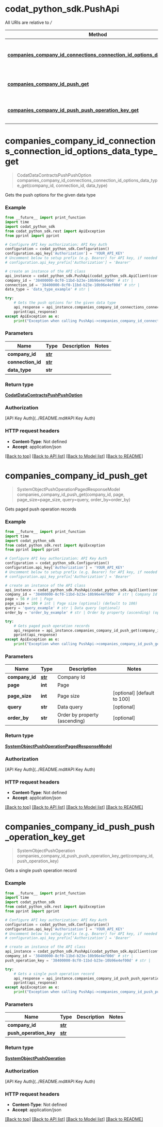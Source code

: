 # codat_python_sdk.PushApi

All URIs are relative to */*

Method | HTTP request | Description
------------- | ------------- | -------------
[**companies_company_id_connections_connection_id_options_data_type_get**](PushApi.md#companies_company_id_connections_connection_id_options_data_type_get) | **GET** /companies/{companyId}/connections/{connectionId}/options/{dataType} | Gets the push options for the given data type
[**companies_company_id_push_get**](PushApi.md#companies_company_id_push_get) | **GET** /companies/{companyId}/push | Gets paged push operation records
[**companies_company_id_push_push_operation_key_get**](PushApi.md#companies_company_id_push_push_operation_key_get) | **GET** /companies/{companyId}/push/{pushOperationKey} | Gets a single push operation record

# **companies_company_id_connections_connection_id_options_data_type_get**
> CodatDataContractsPushPushOption companies_company_id_connections_connection_id_options_data_type_get(company_id, connection_id, data_type)

Gets the push options for the given data type

### Example
```python
from __future__ import print_function
import time
import codat_python_sdk
from codat_python_sdk.rest import ApiException
from pprint import pprint

# Configure API key authorization: API Key Auth
configuration = codat_python_sdk.Configuration()
configuration.api_key['Authorization'] = 'YOUR_API_KEY'
# Uncomment below to setup prefix (e.g. Bearer) for API key, if needed
# configuration.api_key_prefix['Authorization'] = 'Bearer'

# create an instance of the API class
api_instance = codat_python_sdk.PushApi(codat_python_sdk.ApiClient(configuration))
company_id = '38400000-8cf0-11bd-b23e-10b96e4ef00d' # str | 
connection_id = '38400000-8cf0-11bd-b23e-10b96e4ef00d' # str | 
data_type = 'data_type_example' # str | 

try:
    # Gets the push options for the given data type
    api_response = api_instance.companies_company_id_connections_connection_id_options_data_type_get(company_id, connection_id, data_type)
    pprint(api_response)
except ApiException as e:
    print("Exception when calling PushApi->companies_company_id_connections_connection_id_options_data_type_get: %s\n" % e)
```

### Parameters

Name | Type | Description  | Notes
------------- | ------------- | ------------- | -------------
 **company_id** | [**str**](.md)|  | 
 **connection_id** | [**str**](.md)|  | 
 **data_type** | **str**|  | 

### Return type

[**CodatDataContractsPushPushOption**](CodatDataContractsPushPushOption.md)

### Authorization

[API Key Auth](../README.md#API Key Auth)

### HTTP request headers

 - **Content-Type**: Not defined
 - **Accept**: application/json

[[Back to top]](#) [[Back to API list]](../README.md#documentation-for-api-endpoints) [[Back to Model list]](../README.md#documentation-for-models) [[Back to README]](../README.md)

# **companies_company_id_push_get**
> SystemObjectPushOperationPagedResponseModel companies_company_id_push_get(company_id, page, page_size=page_size, query=query, order_by=order_by)

Gets paged push operation records

### Example
```python
from __future__ import print_function
import time
import codat_python_sdk
from codat_python_sdk.rest import ApiException
from pprint import pprint

# Configure API key authorization: API Key Auth
configuration = codat_python_sdk.Configuration()
configuration.api_key['Authorization'] = 'YOUR_API_KEY'
# Uncomment below to setup prefix (e.g. Bearer) for API key, if needed
# configuration.api_key_prefix['Authorization'] = 'Bearer'

# create an instance of the API class
api_instance = codat_python_sdk.PushApi(codat_python_sdk.ApiClient(configuration))
company_id = '38400000-8cf0-11bd-b23e-10b96e4ef00d' # str | Company Id
page = 56 # int | Page
page_size = 100 # int | Page size (optional) (default to 100)
query = 'query_example' # str | Data query (optional)
order_by = 'order_by_example' # str | Order by property (ascending) (optional)

try:
    # Gets paged push operation records
    api_response = api_instance.companies_company_id_push_get(company_id, page, page_size=page_size, query=query, order_by=order_by)
    pprint(api_response)
except ApiException as e:
    print("Exception when calling PushApi->companies_company_id_push_get: %s\n" % e)
```

### Parameters

Name | Type | Description  | Notes
------------- | ------------- | ------------- | -------------
 **company_id** | [**str**](.md)| Company Id | 
 **page** | **int**| Page | 
 **page_size** | **int**| Page size | [optional] [default to 100]
 **query** | **str**| Data query | [optional] 
 **order_by** | **str**| Order by property (ascending) | [optional] 

### Return type

[**SystemObjectPushOperationPagedResponseModel**](SystemObjectPushOperationPagedResponseModel.md)

### Authorization

[API Key Auth](../README.md#API Key Auth)

### HTTP request headers

 - **Content-Type**: Not defined
 - **Accept**: application/json

[[Back to top]](#) [[Back to API list]](../README.md#documentation-for-api-endpoints) [[Back to Model list]](../README.md#documentation-for-models) [[Back to README]](../README.md)

# **companies_company_id_push_push_operation_key_get**
> SystemObjectPushOperation companies_company_id_push_push_operation_key_get(company_id, push_operation_key)

Gets a single push operation record

### Example
```python
from __future__ import print_function
import time
import codat_python_sdk
from codat_python_sdk.rest import ApiException
from pprint import pprint

# Configure API key authorization: API Key Auth
configuration = codat_python_sdk.Configuration()
configuration.api_key['Authorization'] = 'YOUR_API_KEY'
# Uncomment below to setup prefix (e.g. Bearer) for API key, if needed
# configuration.api_key_prefix['Authorization'] = 'Bearer'

# create an instance of the API class
api_instance = codat_python_sdk.PushApi(codat_python_sdk.ApiClient(configuration))
company_id = '38400000-8cf0-11bd-b23e-10b96e4ef00d' # str | 
push_operation_key = '38400000-8cf0-11bd-b23e-10b96e4ef00d' # str | 

try:
    # Gets a single push operation record
    api_response = api_instance.companies_company_id_push_push_operation_key_get(company_id, push_operation_key)
    pprint(api_response)
except ApiException as e:
    print("Exception when calling PushApi->companies_company_id_push_push_operation_key_get: %s\n" % e)
```

### Parameters

Name | Type | Description  | Notes
------------- | ------------- | ------------- | -------------
 **company_id** | [**str**](.md)|  | 
 **push_operation_key** | [**str**](.md)|  | 

### Return type

[**SystemObjectPushOperation**](SystemObjectPushOperation.md)

### Authorization

[API Key Auth](../README.md#API Key Auth)

### HTTP request headers

 - **Content-Type**: Not defined
 - **Accept**: application/json

[[Back to top]](#) [[Back to API list]](../README.md#documentation-for-api-endpoints) [[Back to Model list]](../README.md#documentation-for-models) [[Back to README]](../README.md)

